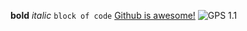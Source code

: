 **bold**
*italic*
`block of code`
[Github is awesome!](https://github.com/AliasHendrickson/phase-0-gps-1/blob/master/README.md)
![GPS 1.1](/imgs/GPS11.jpg)
